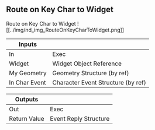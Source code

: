 ## Route on Key Char to Widget
Route on Key Char to Widget
![[../img/nd_img_RouteOnKeyCharToWidget.png]]

|Inputs||
|--|--|
| In | Exec |
| Widget | Widget Object Reference |
| My Geometry | Geometry Structure (by ref) |
| In Char Event | Character Event Structure (by ref) |

|Outputs||
|--|--|
| Out | Exec |
| Return Value | Event Reply Structure |
